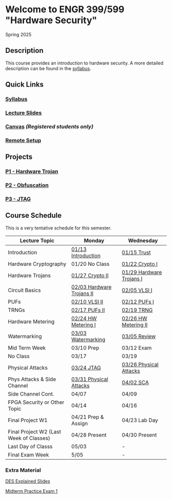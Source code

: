 # Welcome to ENGR 399/599 "Hardware Security" 

Spring 2025

## Description 

This course provides an introduction to hardware security. A more detailed description can be found in the
[syllabus](syllabus).

## Quick Links

### [Syllabus](syllabus)

### [Lecture Slides](https://github.com/engr599/lecture_slides) 

### [Canvas](https://iu.instructure.com/courses/2203310) _(Registered students only)_

### [Remote Setup](https://uisapp2.iu.edu/confluence-prd/pages/viewpage.action?pageId=280461906)

## Projects

<!-- -->
### [P1 - Hardware Trojan](https://github.com/ENGR599/p1-hardware-trojan)

### [P2 - Obfuscation](https://github.com/ENGR599/p2-obfuscation)

### [P3 - JTAG](https://github.com/ENGR599/JTAG_LAB)
<!--
### [P3 - PUF](https://docs.google.com/document/d/11Hz941qJU_cjf4HVN_omOeyHqKtSY2fgvVeBXWpYglk)

### [P4 - Side-Channel](https://docs.google.com/document/d/1NiHY2dEvv5ipX64C8NP11Wd0YK_7qrlr-meexUmGDtY)

### [ P3 - Side-Channel](https://docs.google.com/document/d/1NiHY2dEvv5ipX64C8NP11Wd0YK_7qrlr-meexUmGDtY)

### [ P5 - DPA](https://docs.google.com/document/d/1GtOdPGU0sINWMGG1cTek1u6HmiOpH6PBgVper4Uqvuk)
-->

## Course Schedule

This is a very tentative schedule for this semester.

| Lecture Topic           | Monday    | Wednesday    |
|-------------------------|-----------|--------------|
| Introduction            | [01/13 Introduction](https://github.com/ENGR599/lecture_slides/blob/main/00_Intro_HW_Security.pdf) | [01/15 Trust](https://github.com/ENGR599/lecture_slides/blob/main/01_Trust.pdf) |
| Hardware Cryptography   | 01/20 No Class | [01/22 Crypto I](https://github.com/ENGR599/lecture_slides/blob/main/02_Crypto_I.pdf) | 
| Hardware Trojans        | [01/27 Crypto II](https://github.com/ENGR599/lecture_slides/blob/main/03_Crypto_II.pdf) | [01/29 Hardware Trojans I](https://github.com/ENGR599/lecture_slides/blob/main/04_Hardware_Trojans_I.pdf) |
| Circuit Basics          | [02/03 Hardware Trojans II](https://github.com/ENGR599/lecture_slides/blob/main/05_Hardware_Trojans_II.pdf) | [02/05 VLSI I](https://github.com/ENGR599/lecture_slides/blob/main/06_VLSI.pdf) |
| PUFs                    | [02/10 VLSI II](https://github.com/ENGR599/lecture_slides/blob/main/07_VLSI_II.pdf) | [02/12 PUFs I](https://github.com/ENGR599/lecture_slides/blob/main/08_PUFs_I.pdf) | 
| TRNGs                   | [02/17 PUFs II](https://github.com/ENGR599/lecture_slides/blob/main/09_PUFs_II.pdf) | [02/19 TRNG](https://github.com/ENGR599/lecture_slides/blob/main/10_TRNG.pdf) |
| Hardware Metering       | [02/24 HW Metering I](https://github.com/ENGR599/lecture_slides/blob/main/11_HW_Metering_I.pdf) | [02/26 HW Metering II](https://github.com/ENGR599/lecture_slides/blob/main/12_HW_Metering_II.pdf) |
| Watermarking            | [03/03 Watermarking](https://github.com/ENGR599/lecture_slides/blob/main/13_Watermarking_of_HW_IPs.pdf) | [03/05 Review](https://github.com/ENGR599/lecture_slides/blob/main/14_Review.pdf) |
| Mid Term Week           | 03/10 Prep | 03/12 Exam |
| No Class                | 03/17 | 03/19 |
| Physical Attacks | [03/24 JTAG](https://github.com/ENGR599/lecture_slides/blob/main/15_JTAG_Security_and_Trust.pdf) | [03/26 Physical Attacks](https://github.com/ENGR599/lecture_slides/blob/main/16_Physical_Attacks.pdf) | 
| Phys Attacks & Side Channel   | [03/31 Physical Attacks](https://github.com/ENGR599/lecture_slides/blob/main/16_Physical_Attacks.pdf) | [04/02 SCA](https://github.com/ENGR599/lecture_slides/blob/main/17_SCA.pdf) |
| Side Channel Cont.           | 04/07 | 04/09 |
| FPGA Security or Other Topic | 04/14 | 04/16 |
| Final Project W1            | 04/21 Prep & Assign | 04/23 Lab Day |
| Final Project W2  (Last Week of Classes)    | 04/28 Present | 04/30 Present |
| Last Day of Classs           | 05/03 | - |
| Final Exam Week | 5/05 | - | 

### Extra Material
[DES Explained Slides](https://github.com/ENGR599/lecture_slides/blob/main/DES_Explained.pdf)

[Midterm Practice Exam 1](https://github.com/ENGR599/engr599.github.io/blob/main/midterm_practice_exam1.pdf)
